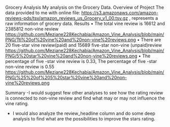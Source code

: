 Grocery Analysis
My analysis on the Grocery Data.
Overview of Project
The data provided to me with online file: https://s3.amazonaws.com/amazon-reviews-pds/tsv/amazon_reviews_us_Grocery_v1_00.tsv.gz
, represents a raw information of grocery data.
Results
      • The total vine review is 16612 and 2385812 non-vine review https://github.com/Meziane228Kechabia/Amazon_Vine_Analysis/blob/main/PNG/Ttl%20of%20vine%20and%20non-vine%20reviews.png
      •	There are 20 five-star vine review(paid) and 15689 five-star non-vine (unpaid)review https://github.com/Meziane228Kechabia/Amazon_Vine_Analysis/blob/main/PNG/5%20star%20vine%20and%20non-vine%20reviews.png
      •	The percentage of five -star vine review is 0.33, The percentage of five -star non-vine review is 0.55 https://github.com/Meziane228Kechabia/Amazon_Vine_Analysis/blob/main/PNG/%25%20of%205%20star%20vine%20and%20non-vine%20reviews.png

Summary
-I would suggest few other analyses to see how the rating review is connected to non-vine review and find what may or may not influence the vine rating.
- I would also analyze the review_headline column and do some deep analysis to find what are the possibilities to improve the stars rating.

